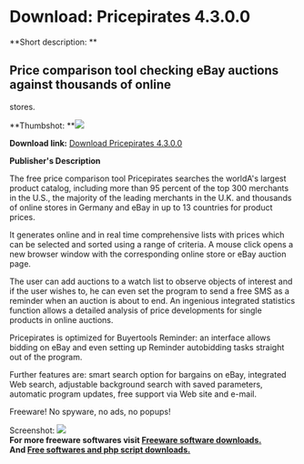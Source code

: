 # Download: Pricepirates 4.3.0.0

**Short description: **

## Price comparison tool checking eBay auctions against thousands of online
stores.

  
**Thumbshot: **![](http://www.freewarefiles.com/screenshot/pricepirates_md.gif)   
  
**Download link:** [Download Pricepirates 4.3.0.0](http://freesoftwares.boysofts.com/Pricepirates_program_18394.html)  
  

**Publisher's Description**  
  

The free price comparison tool Pricepirates searches the worldA's largest
product catalog, including more than 95 percent of the top 300 merchants in
the U.S., the majority of the leading merchants in the U.K. and thousands of
online stores in Germany and eBay in up to 13 countries for product prices.  
  
It generates online and in real time comprehensive lists with prices which can
be selected and sorted using a range of criteria. A mouse click opens a new
browser window with the corresponding online store or eBay auction page.  
  
The user can add auctions to a watch list to observe objects of interest and
if the user wishes to, he can even set the program to send a free SMS as a
reminder when an auction is about to end. An ingenious integrated statistics
function allows a detailed analysis of price developments for single products
in online auctions.  
  
Pricepirates is optimized for Buyertools Reminder: an interface allows bidding
on eBay and even setting up Reminder autobidding tasks straight out of the
program.  
  
Further features are: smart search option for bargains on eBay, integrated Web
search, adjustable background search with saved parameters, automatic program
updates, free support via Web site and e-mail.  
  
Freeware! No spyware, no ads, no popups!

  
  
Screenshot: ![](http://www.freewarefiles.com/screenshot/pricepirates.gif)  
**For more freeware softwares visit [Freeware software downloads.](http://freesoftwares.boysofts.com/)**   
**And [Free softwares and php script downloads.](http://www.boysofts.com/)**

